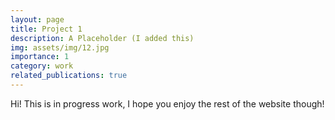 ```yaml
---
layout: page
title: Project 1
description: A Placeholder (I added this)
img: assets/img/12.jpg
importance: 1
category: work
related_publications: true
---
```

Hi! This is in progress work, I hope you enjoy the rest of the website though!